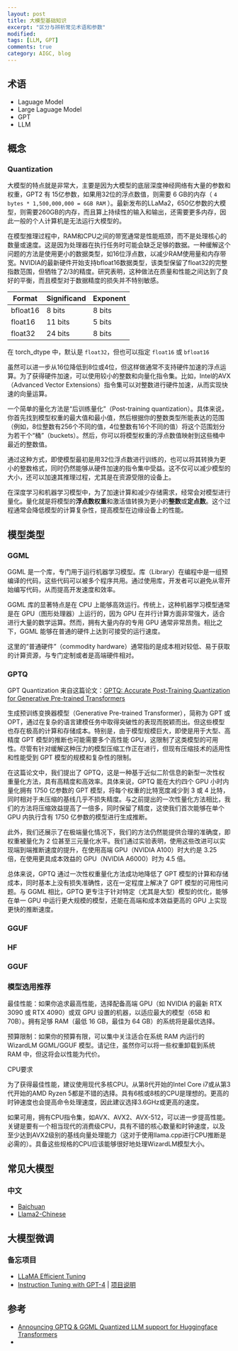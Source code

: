 ```yaml
---
layout: post
title: 大模型基础知识
excerpt: "区分与辨析常见术语和参数"
modified: 
tags: [LLM, GPT]
comments: true
category: AIGC, blog
---
```




## 术语

- Laguage Model
- Large Laguage Model
- GPT
- LLM





## 概念

### Quantization

大模型的特点就是非常大，主要是因为大模型的底层深度神经网络有大量的参数和权重，GPT2 有 15亿参数，如果用32位的浮点数值，则需要 6 GB的内存（ `4 bytes * 1,500,000,000 = 6GB RAM` ）。最新发布的LLaMa2，650亿参数的大模型，则需要260GB的内存，而且算上持续性的输入和输出，还需要更多内存，因此一般的个人计算机是无法运行大模型的。

在模型推理过程中，RAM和CPU之间的带宽通常是性能瓶颈，而不是处理核心的数量或速度。这是因为处理器在执行任务时可能会缺乏足够的数据。一种缓解这个问题的方法是使用更小的数据类型，如16位浮点数，以减少RAM使用量和内存带宽。NVIDIA的最新硬件开始支持bfloat16数据类型，该类型保留了float32的完整指数范围，但牺牲了2/3的精度。研究表明，这种做法在质量和性能之间达到了良好的平衡，而且模型对于数据精度的损失并不特别敏感。



| Format   | Significand | Exponent |
| -------- | ----------- | -------- |
| bfloat16 | 8 bits      | 8 bits   |
| float16  | 11 bits     | 5 bits   |
| float32  | 24 bits     | 8 bits   |

在 torch_dtype 中，默认是 `float32`，但也可以指定 `float16` 或 `bfloat16`

虽然可以进一步从16位降低到8位或4位，但这样做通常不支持硬件加速的浮点运算。为了获得硬件加速，可以使用较小的整数和向量化指令集。比如，Intel的AVX（Advanced Vector Extensions）指令集可以对整数进行硬件加速，从而实现快速的向量运算。

一个简单的量化方法是“后训练量化”（Post-training quantization）。具体来说，你首先找到模型权重的最大值和最小值，然后根据你的整数类型所能表达的范围（例如，8位整数有256个不同的值，4位整数有16个不同的值）将这个范围划分为若干个“桶”（buckets）。然后，你可以将模型权重的浮点数值映射到这些桶中最近的整数值。

通过这种方式，即使模型最初是用32位浮点数进行训练的，也可以将其转换为更小的整数格式，同时仍然能够从硬件加速的指令集中受益。这不仅可以减少模型的大小，还可以加速其推理过程，尤其是在资源受限的设备上。

在深度学习和机器学习模型中，为了加速计算和减少存储需求，经常会对模型进行量化。量化就是将模型的**浮点数权重**和激活值转换为更小的**整数**或**定点数**。这个过程通常会降低模型的计算复杂性，提高模型在边缘设备上的性能。

## 模型类型

### GGML

GGML 是一个库，专门用于运行机器学习模型。库（Library）在编程中是一组预编译的代码，这些代码可以被多个程序共用。通过使用库，开发者可以避免从零开始编写代码，从而提高开发速度和效率。

GGML 库的显著特点是在 CPU 上能够高效运行。传统上，这种机器学习模型通常是在 GPU（图形处理器）上运行的，因为 GPU 在并行计算方面非常强大，适合进行大量的数学运算。然而，拥有大量内存的专用 GPU 通常非常昂贵。相比之下，GGML 能够在普通的硬件上达到可接受的运行速度。

这里的“普通硬件”（commodity hardware）通常指的是成本相对较低、易于获取的计算资源，与专门定制或者是高端硬件相对。

### GPTQ
GPT Quantization 来自这篇论文：[GPTQ: Accurate Post-Training Quantization for Generative Pre-trained Transformers](https://arxiv.org/abs/2210.17323)

生成预训练变换器模型（Generative Pre-trained Transformer），简称为 GPT 或 OPT，通过在复杂的语言建模任务中取得突破性的表现而脱颖而出。但这些模型也存在极高的计算和存储成本。特别是，由于模型规模巨大，即使是用于大型、高精度 GPT 模型的推断也可能需要多个高性能 GPU，这限制了这类模型的可用性。尽管有针对缓解这种压力的模型压缩工作正在进行，但现有压缩技术的适用性和性能受到 GPT 模型的规模和复杂性的限制。

在这篇论文中，我们提出了 GPTQ，这是一种基于近似二阶信息的新型一次性权重量化方法，具有高精度和高效率。具体来说，GPTQ 能在大约四个 GPU 小时内量化拥有 1750 亿参数的 GPT 模型，将每个权重的比特宽度减少到 3 或 4 比特，同时相对于未压缩的基线几乎不损失精度。与之前提出的一次性量化方法相比，我们的方法将压缩效益提高了一倍多，同时保留了精度，这使我们首次能够在单个 GPU 内执行含有 1750 亿参数的模型进行生成推断。

此外，我们还展示了在极端量化情况下，我们的方法仍然能提供合理的准确度，即权重被量化为 2 位甚至三元量化水平。我们通过实验表明，使用这些改进可以实现端到端推断速度的提升，在使用高端 GPU（NVIDIA A100）时大约是 3.25 倍，在使用更具成本效益的 GPU（NVIDIA A6000）时为 4.5 倍。

总体来说，GPTQ 通过一次性权重量化方法成功地降低了 GPT 模型的计算和存储成本，同时基本上没有损失准确性，这在一定程度上解决了 GPT 模型的可用性问题。与 GGML 相比，GPTQ 更专注于针对特定（尤其是大型）模型的优化，能够在单一 GPU 中运行更大规模的模型，还能在高端和成本效益更高的 GPU 上实现更快的推断速度。

### GGUF



### HF

### GGUF

### 模型选用推荐

最佳性能：如果你追求最高性能，选择配备高端 GPU（如 NVIDIA 的最新 RTX 3090 或 RTX 4090）或双 GPU 设置的机器，以适应最大的模型（65B 和 70B）。拥有足够 RAM（最低 16 GB，最佳为 64 GB）的系统将是最优选择。

预算限制：如果你的预算有限，可以集中关注适合在系统 RAM 内运行的 WizardLM GGML/GGUF 模型。请记住，虽然你可以将一些权重卸载到系统 RAM 中，但这将会以性能为代价。

CPU要求

为了获得最佳性能，建议使用现代多核CPU。从第8代开始的Intel Core i7或从第3代开始的AMD Ryzen 5都是不错的选择。具有6核或8核的CPU是理想的。更高的时钟速度也会提高命令处理速度，因此建议选择3.6GHz或更高的速度。

如果可用，拥有CPU指令集，如AVX、AVX2、AVX-512，可以进一步提高性能。关键是要有一个相当现代的消费级CPU，具有不错的核心数量和时钟速度，以及至少达到AVX2级别的基线向量处理能力（这对于使用llama.cpp进行CPU推断是必需的）。具备这些规格的CPU应该能够很好地处理WizardLM模型大小。

## 常见大模型

### 中文

- [Baichuan](https://github.com/baichuan-inc/Baichuan-13B)
- [Llama2-Chinese](https://github.com/FlagAlpha/Llama2-Chinese)

## 大模型微调

### 备忘项目

- [LLaMA Efficient Tuning](https://github.com/hiyouga/LLaMA-Efficient-Tuning/blob/main/README_zh.md)
- [Instruction Tuning with GPT-4](https://github.com/Instruction-Tuning-with-GPT-4/GPT-4-LLM) | [项目说明](https://zhuanlan.zhihu.com/p/645010851)






## 参考

- [Announcing GPTQ & GGML Quantized LLM support for Huggingface Transformers](https://postgresml.org/blog/announcing-gptq-and-ggml-quantized-llm-support-for-huggingface-transformers)
- 

